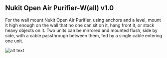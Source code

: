 **Nukit Open Air Purifier-W(all) v1.0**
---
For the wall mount Nukit Open Air Purifier, using anchors and a level, mount it high enough on the wall that no one can sit on it, hang front it, or stack heavy objects on it. Two  units can be mirrored and mounted flush, side by side, with a cable passthrough between them, fed by a single cable entering one unit.

![alt text](https://raw.githubusercontent.com/opennukit/Nukit-Open-Air-Purifier/main/Nukit%20Open%20Air%20Purifier-W(all)%20v1.0/Nukit%20Open%20Air%20Purifier-W%20v1.0.jpg)


